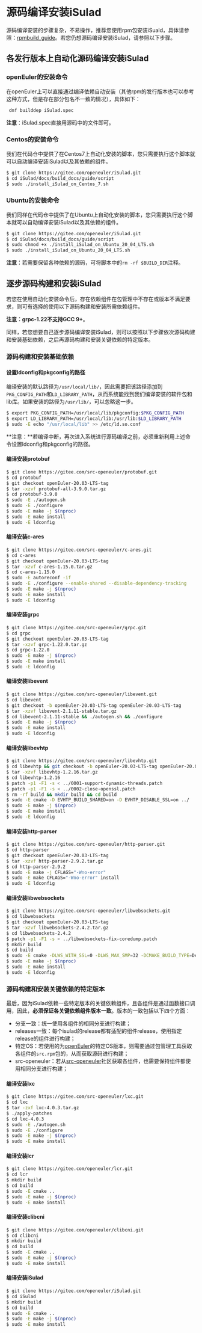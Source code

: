 # 源码编译安装iSulad

源码编译安装的步骤复杂，不易操作，推荐您使用rpm包安装iSuald，具体请参照：[rpmbuild_guide](./build_guide_with_rpm_zh.md)。若您仍想源码编译安装iSulad，请参照以下步骤。

## 各发行版本上自动化源码编译安装iSulad

### openEuler的安装命令

在openEuler上可以直接通过编译依赖自动安装（其他rpm的发行版本也可以参考这种方式，但是存在部分包名不一致的情况），具体如下：  

```bash
 dnf builddep iSulad.spec
```

**注意**：iSulad.spec直接用源码中的文件即可。

### Centos的安装命令

我们在代码仓中提供了在Centos7上自动化安装的脚本，您只需要执行这个脚本就可以自动编译安装iSulad以及其依赖的组件。

```sh
$ git clone https://gitee.com/openeuler/iSulad.git
$ cd iSulad/docs/build_docs/guide/script
$ sudo ./install_iSulad_on_Centos_7.sh
```

### Ubuntu的安装命令

我们同样在代码仓中提供了在Ubuntu上自动化安装的脚本，您只需要执行这个脚本就可以自动编译安装iSulad以及其依赖的组件。

```sh
$ git clone https://gitee.com/openeuler/iSulad.git
$ cd iSulad/docs/build_docs/guide/script
$ sudo chmod +x ./install_iSulad_on_Ubuntu_20_04_LTS.sh
$ sudo ./install_iSulad_on_Ubuntu_20_04_LTS.sh
```

**注意**：若需要保留各种依赖的源码，可将脚本中的`rm -rf $BUILD_DIR`注释。

## 逐步源码构建和安装iSulad

若您在使用自动化安装命令后，存在依赖组件在包管理中不存在或版本不满足要求，则可有选择的使用以下源码构建和安装所需依赖组件。

**注意：grpc-1.22不支持GCC 9+**。

同样，若您想要自己逐步源码编译安装iSulad，则可以按照以下步骤依次源码构建和安装基础依赖，之后再源码构建和安装关键依赖的特定版本。

### 源码构建和安装基础依赖

#### 设置ldconfig和pkgconfig的路径

编译安装的默认路径为`/usr/local/lib/`，因此需要把该路径添加到`PKG_CONFIG_PATH`和`LD_LIBRARY_PATH`，从而系统能找到我们编译安装的软件包和lib库。如果安装的路径为`/usr/lib/`，可以忽略这一步。

```bash
$ export PKG_CONFIG_PATH=/usr/local/lib/pkgconfig:$PKG_CONFIG_PATH
$ export LD_LIBRARY_PATH=/usr/local/lib:/usr/lib:$LD_LIBRARY_PATH
$ sudo -E echo "/usr/local/lib" >> /etc/ld.so.conf
```

**注意：**若编译中断，再次进入系统进行源码编译之前，必须重新利用上述命令设置ldconfig和pkgconfig的路径。

#### 编译安装protobuf

```bash
$ git clone https://gitee.com/src-openeuler/protobuf.git
$ cd protobuf
$ git checkout openEuler-20.03-LTS-tag
$ tar -xzvf protobuf-all-3.9.0.tar.gz
$ cd protobuf-3.9.0
$ sudo -E ./autogen.sh
$ sudo -E ./configure
$ sudo -E make -j $(nproc)
$ sudo -E make install
$ sudo -E ldconfig
```

#### 编译安装c-ares

```bash
$ git clone https://gitee.com/src-openeuler/c-ares.git
$ cd c-ares
$ git checkout openEuler-20.03-LTS-tag
$ tar -xzvf c-ares-1.15.0.tar.gz
$ cd c-ares-1.15.0
$ sudo -E autoreconf -if
$ sudo -E ./configure --enable-shared --disable-dependency-tracking
$ sudo -E make -j $(nproc)
$ sudo -E make install
$ sudo -E ldconfig
```

#### 编译安装grpc

```bash
$ git clone https://gitee.com/src-openeuler/grpc.git
$ cd grpc
$ git checkout openEuler-20.03-LTS-tag
$ tar -xzvf grpc-1.22.0.tar.gz
$ cd grpc-1.22.0
$ sudo -E make -j $(nproc)
$ sudo -E make install
$ sudo -E ldconfig
```

#### 编译安装libevent

```bash
$ git clone https://gitee.com/src-openeuler/libevent.git
$ cd libevent
$ git checkout -b openEuler-20.03-LTS-tag openEuler-20.03-LTS-tag
$ tar -xzvf libevent-2.1.11-stable.tar.gz
$ cd libevent-2.1.11-stable && ./autogen.sh && ./configure
$ sudo -E make -j $(nproc) 
$ sudo -E make install
$ sudo -E ldconfig
```

#### 编译安装libevhtp

```bash
$ git clone https://gitee.com/src-openeuler/libevhtp.git
$ cd libevhtp && git checkout -b openEuler-20.03-LTS-tag openEuler-20.03-LTS-tag
$ tar -xzvf libevhtp-1.2.16.tar.gz
$ cd libevhtp-1.2.16
$ patch -p1 -F1 -s < ../0001-support-dynamic-threads.patch
$ patch -p1 -F1 -s < ../0002-close-openssl.patch
$ rm -rf build && mkdir build && cd build
$ sudo -E cmake -D EVHTP_BUILD_SHARED=on -D EVHTP_DISABLE_SSL=on ../
$ sudo -E make -j $(nproc)
$ sudo -E make install
$ sudo -E ldconfig
```

#### 编译安装http-parser

```bash
$ git clone https://gitee.com/src-openeuler/http-parser.git
$ cd http-parser
$ git checkout openEuler-20.03-LTS-tag
$ tar -xzvf http-parser-2.9.2.tar.gz
$ cd http-parser-2.9.2
$ sudo -E make -j CFLAGS="-Wno-error"
$ sudo -E make CFLAGS="-Wno-error" install
$ sudo -E ldconfig
```

#### 编译安装libwebsockets

```bash
$ git clone https://gitee.com/src-openeuler/libwebsockets.git
$ cd libwebsockets
$ git checkout openEuler-20.03-LTS-tag
$ tar -xzvf libwebsockets-2.4.2.tar.gz
$ cd libwebsockets-2.4.2
$ patch -p1 -F1 -s < ../libwebsockets-fix-coredump.patch
$ mkdir build
$ cd build
$ sudo -E cmake -DLWS_WITH_SSL=0 -DLWS_MAX_SMP=32 -DCMAKE_BUILD_TYPE=Debug ../
$ sudo -E make -j $(nproc)
$ sudo -E make install
$ sudo -E ldconfig
```

### 源码构建和安装关键依赖的特定版本

最后，因为iSulad依赖一些特定版本的关键依赖组件，且各组件是通过函数接口调用，因此，**必须保证各关键依赖组件版本一致**。版本的一致包括以下四个方面：

- 分支一致：统一使用各组件的相同分支进行构建；
- releases一致：每个isulad的release都有适配的组件release，使用指定release的组件进行构建；
- 特定OS：若使用的为[openEuler](https://openeuler.org/zh/download/)的特定OS版本，则需要通过包管理工具获取各组件的`src.rpm`包的，从而获取源码进行构建；
- src-openeuler：若从[src-openeuler](https://gitee.com/src-openeuler)社区获取各组件，也需要保持组件都使用相同分支进行构建；

#### 编译安装lxc

```bash
$ git clone https://gitee.com/src-openeuler/lxc.git
$ cd lxc
$ tar -zxf lxc-4.0.3.tar.gz
$ ./apply-patches
$ cd lxc-4.0.3
$ sudo -E ./autogen.sh
$ sudo -E ./configure
$ sudo -E make -j $(nproc)
$ sudo -E make install
```

#### 编译安装lcr

```bash
$ git clone https://gitee.com/openeuler/lcr.git
$ cd lcr
$ mkdir build
$ cd build
$ sudo -E cmake ..
$ sudo -E make -j $(nproc)
$ sudo -E make install
```

#### 编译安装clibcni

```bash
$ git clone https://gitee.com/openeuler/clibcni.git
$ cd clibcni
$ mkdir build
$ cd build
$ sudo -E cmake ..
$ sudo -E make -j $(nproc)
$ sudo -E make install
```

#### 编译安装iSulad

```bash
$ git clone https://gitee.com/openeuler/iSulad.git
$ cd iSulad
$ mkdir build
$ cd build
$ sudo -E cmake ..
$ sudo -E make -j $(nproc)
$ sudo -E make install
```